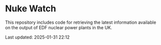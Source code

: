 # Nuke Watch

This repository includes code for retrieving the latest information available on the output of EDF nuclear power plants in the UK.

Last updated: 2025-01-31 22:12